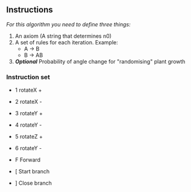 ## Instructions
*For this algorithm you need to define three things:*

1. An axiom (A string that determines n0)
2. A set of rules for each iteration. Example:
	* A -> B
	* B -> AB
3. ***Optional*** Probability of angle change for "randomising" plant growth

### Instruction set
	
* 1 rotateX +
* 2 rotateX -
* 3 rotateY +
* 4 rotateY -
* 5 rotateZ +
* 6 rotateY -

* F Forward

* [ Start branch
* ] Close branch
